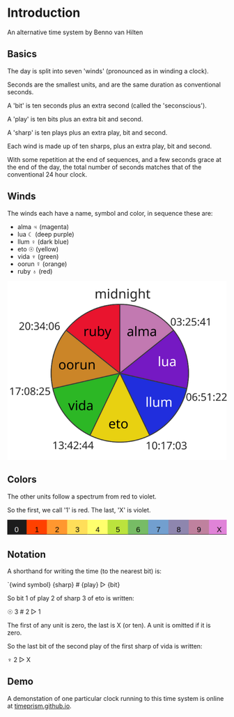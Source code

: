 # Introduction

An alternative time system by Benno van Hilten

## Basics

The day is split into seven 'winds' (pronounced as in winding a clock).

Seconds are the smallest units, and are the same duration as conventional seconds.

A 'bit' is ten seconds plus an extra second (called the 'seconscious').

A 'play' is ten bits plus an extra bit and second.

A 'sharp' is ten plays plus an extra play, bit and second.

Each wind is made up of ten sharps, plus an extra play, bit and second.

With some repetition at the end of sequences, and a few seconds grace at the end of the day, the total number of seconds matches that of the conventional 24 hour clock.

## Winds

The winds each have a name, symbol and color, in sequence these are:
- alma ♃ (magenta)
- lua ☾ (deep purple)
- llum ♀ (dark blue)
- eto ☉ (yellow)
- vida ♆ (green)
- oorun ☿ (orange)
- ruby ♁ (red)

![seven winds](https://raw.githubusercontent.com/timeprism/introduction/main/wind%20times.png)

## Colors

The other units follow a spectrum from red to violet.

So the first, we call '1' is red.
The last, 'X' is violet.

![units](https://raw.githubusercontent.com/timeprism/introduction/main/unit%20colors.png)

## Notation

A shorthand for writing the time (to the nearest bit) is:

`{wind symbol} {sharp} # {play} ▷ {bit}

So bit 1 of play 2 of sharp 3 of eto is written:

☉ 3 # 2 ▷ 1

The first of any unit is zero, the last is X (or ten). A unit is omitted if it is zero.

So the last bit of the second play of the first sharp of vida is written:

♆ 2 ▷ X

## Demo

A demonstation of one particular clock running to this time system is online at [timeprism.github.io](https://timeprism.github.io).


